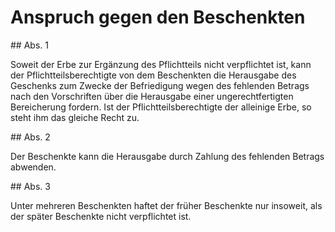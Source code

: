 # Anspruch gegen den Beschenkten



\#\# Abs. 1

 Soweit der Erbe zur Ergänzung des Pflichtteils nicht verpflichtet ist, kann der Pflichtteilsberechtigte von dem Beschenkten die Herausgabe des Geschenks zum Zwecke der Befriedigung wegen des fehlenden Betrags nach den Vorschriften über die Herausgabe einer ungerechtfertigten Bereicherung fordern. Ist der Pflichtteilsberechtigte der alleinige Erbe, so steht ihm das gleiche Recht zu.

\#\# Abs. 2

 Der Beschenkte kann die Herausgabe durch Zahlung des fehlenden Betrags abwenden.

\#\# Abs. 3

 Unter mehreren Beschenkten haftet der früher Beschenkte nur insoweit, als der später Beschenkte nicht verpflichtet ist. 

